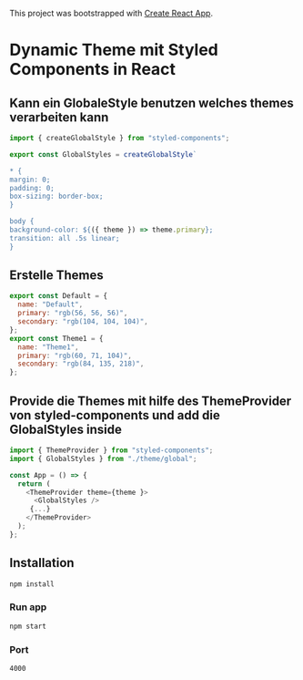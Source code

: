 This project was bootstrapped with [Create React App](https://github.com/facebook/create-react-app).

# Dynamic Theme mit **Styled Components** in React

## Kann ein GlobaleStyle benutzen welches themes verarbeiten kann

```js
import { createGlobalStyle } from "styled-components";

export const GlobalStyles = createGlobalStyle`

* {
margin: 0;
padding: 0;
box-sizing: border-box;
}

body {
background-color: ${({ theme }) => theme.primary};
transition: all .5s linear;
}
```

## Erstelle Themes

```js
export const Default = {
  name: "Default",
  primary: "rgb(56, 56, 56)",
  secondary: "rgb(104, 104, 104)",
};
export const Theme1 = {
  name: "Theme1",
  primary: "rgb(60, 71, 104)",
  secondary: "rgb(84, 135, 218)",
};
```

## Provide die Themes mit hilfe des **ThemeProvider** von styled-components und add die GlobalStyles inside

```js
import { ThemeProvider } from "styled-components";
import { GlobalStyles } from "./theme/global";

const App = () => {
  return (
    <ThemeProvider theme={theme }>
      <GlobalStyles />
     {...}
    </ThemeProvider>
  );
};
```

## Installation

```Bash
npm install
```

### Run app

```Bash
npm start
```

### Port

`4000`

